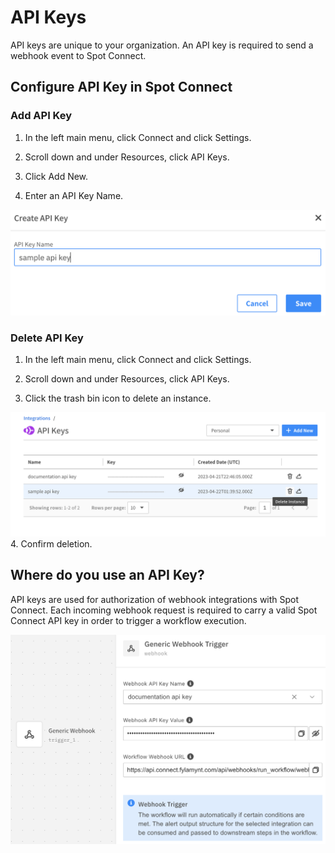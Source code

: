 # API Keys

API keys are unique to your organization. An API key is required to send a webhook event to Spot Connect.

## Configure API Key in Spot Connect

### Add API Key

1. In the left main menu, click Connect and click Settings.

2. Scroll down and under Resources, click API Keys.  

3. Click Add New.

4. Enter an API Key Name.  

<img src="/spot-connect/_media/api-keys-1.png" />

### Delete API Key

1. In the left main menu, click Connect and click Settings.

2. Scroll down and under Resources, click API Keys.  

3. Click the trash bin icon to delete an instance.

<img src="/spot-connect/_media/api-keys-2.png" />
4. Confirm deletion. 

## Where do you use an API Key?

API keys are used for authorization of webhook integrations with Spot Connect. Each incoming webhook request is required to carry a valid Spot Connect API key in order to trigger a workflow execution.

<img src="/spot-connect/_media/api-keys-3.png" />
